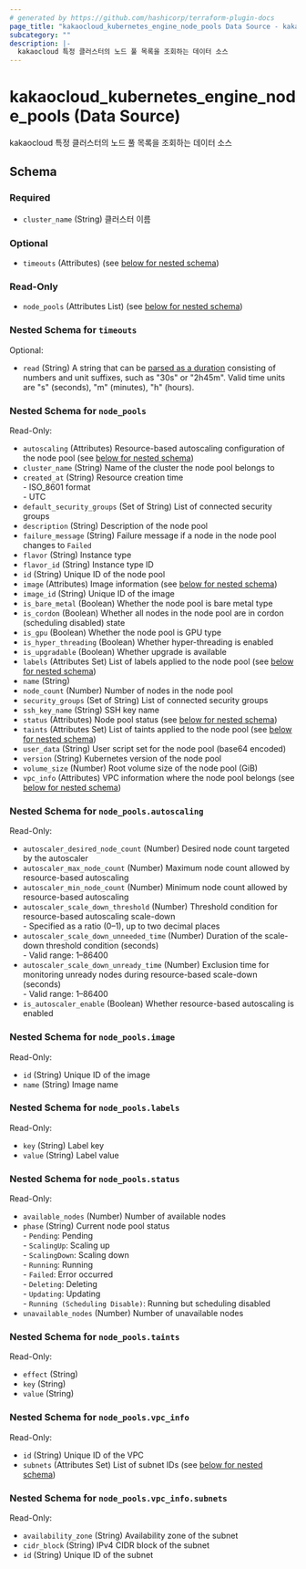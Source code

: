 ```yaml
---
# generated by https://github.com/hashicorp/terraform-plugin-docs
page_title: "kakaocloud_kubernetes_engine_node_pools Data Source - kakaocloud"
subcategory: ""
description: |-
  kakaocloud 특정 클러스터의 노드 풀 목록을 조회하는 데이터 소스
---
```


# kakaocloud_kubernetes_engine_node_pools (Data Source)

kakaocloud 특정 클러스터의 노드 풀 목록을 조회하는 데이터 소스



<!-- schema generated by tfplugindocs -->
## Schema

### Required

- `cluster_name` (String) 클러스터 이름

### Optional

- `timeouts` (Attributes) (see [below for nested schema](#nestedatt--timeouts))

### Read-Only

- `node_pools` (Attributes List) (see [below for nested schema](#nestedatt--node_pools))

<a id="nestedatt--timeouts"></a>
### Nested Schema for `timeouts`

Optional:

- `read` (String) A string that can be [parsed as a duration](https://pkg.go.dev/time#ParseDuration) consisting of numbers and unit suffixes, such as "30s" or "2h45m". Valid time units are "s" (seconds), "m" (minutes), "h" (hours).


<a id="nestedatt--node_pools"></a>
### Nested Schema for `node_pools`

Read-Only:

- `autoscaling` (Attributes) Resource-based autoscaling configuration of the node pool (see [below for nested schema](#nestedatt--node_pools--autoscaling))
- `cluster_name` (String) Name of the cluster the node pool belongs to
- `created_at` (String) Resource creation time <br/> - ISO_8601 format  <br/> - UTC
- `default_security_groups` (Set of String) List of connected security groups
- `description` (String) Description of the node pool
- `failure_message` (String) Failure message if a node in the node pool changes to `Failed`
- `flavor` (String) Instance type
- `flavor_id` (String) Instance type ID
- `id` (String) Unique ID of the node pool
- `image` (Attributes) Image information (see [below for nested schema](#nestedatt--node_pools--image))
- `image_id` (String) Unique ID of the image
- `is_bare_metal` (Boolean) Whether the node pool is bare metal type
- `is_cordon` (Boolean) Whether all nodes in the node pool are in cordon (scheduling disabled) state
- `is_gpu` (Boolean) Whether the node pool is GPU type
- `is_hyper_threading` (Boolean) Whether hyper-threading is enabled
- `is_upgradable` (Boolean) Whether upgrade is available
- `labels` (Attributes Set) List of labels applied to the node pool (see [below for nested schema](#nestedatt--node_pools--labels))
- `name` (String)
- `node_count` (Number) Number of nodes in the node pool
- `security_groups` (Set of String) List of connected security groups
- `ssh_key_name` (String) SSH key name
- `status` (Attributes) Node pool status (see [below for nested schema](#nestedatt--node_pools--status))
- `taints` (Attributes Set) List of taints applied to the node pool (see [below for nested schema](#nestedatt--node_pools--taints))
- `user_data` (String) User script set for the node pool (base64 encoded)
- `version` (String) Kubernetes version of the node pool
- `volume_size` (Number) Root volume size of the node pool (GiB)
- `vpc_info` (Attributes) VPC information where the node pool belongs (see [below for nested schema](#nestedatt--node_pools--vpc_info))

<a id="nestedatt--node_pools--autoscaling"></a>
### Nested Schema for `node_pools.autoscaling`

Read-Only:

- `autoscaler_desired_node_count` (Number) Desired node count targeted by the autoscaler
- `autoscaler_max_node_count` (Number) Maximum node count allowed by resource-based autoscaling
- `autoscaler_min_node_count` (Number) Minimum node count allowed by resource-based autoscaling
- `autoscaler_scale_down_threshold` (Number) Threshold condition for resource-based autoscaling scale-down <br/> - Specified as a ratio (0–1), up to two decimal places
- `autoscaler_scale_down_unneeded_time` (Number) Duration of the scale-down threshold condition (seconds) <br/> - Valid range: 1–86400
- `autoscaler_scale_down_unready_time` (Number) Exclusion time for monitoring unready nodes during resource-based scale-down (seconds) <br/> - Valid range: 1–86400
- `is_autoscaler_enable` (Boolean) Whether resource-based autoscaling is enabled


<a id="nestedatt--node_pools--image"></a>
### Nested Schema for `node_pools.image`

Read-Only:

- `id` (String) Unique ID of the image
- `name` (String) Image name


<a id="nestedatt--node_pools--labels"></a>
### Nested Schema for `node_pools.labels`

Read-Only:

- `key` (String) Label key
- `value` (String) Label value


<a id="nestedatt--node_pools--status"></a>
### Nested Schema for `node_pools.status`

Read-Only:

- `available_nodes` (Number) Number of available nodes
- `phase` (String) Current node pool status <br/>- `Pending`: Pending <br/>- `ScalingUp`: Scaling up <br/>- `ScalingDown`: Scaling down <br/>- `Running`: Running <br/>- `Failed`: Error occurred <br/>- `Deleting`: Deleting  <br/>- `Updating`: Updating <br/>- `Running (Scheduling Disable)`: Running but scheduling disabled
- `unavailable_nodes` (Number) Number of unavailable nodes


<a id="nestedatt--node_pools--taints"></a>
### Nested Schema for `node_pools.taints`

Read-Only:

- `effect` (String)
- `key` (String)
- `value` (String)


<a id="nestedatt--node_pools--vpc_info"></a>
### Nested Schema for `node_pools.vpc_info`

Read-Only:

- `id` (String) Unique ID of the VPC
- `subnets` (Attributes Set) List of subnet IDs (see [below for nested schema](#nestedatt--node_pools--vpc_info--subnets))

<a id="nestedatt--node_pools--vpc_info--subnets"></a>
### Nested Schema for `node_pools.vpc_info.subnets`

Read-Only:

- `availability_zone` (String) Availability zone of the subnet
- `cidr_block` (String) IPv4 CIDR block of the subnet
- `id` (String) Unique ID of the subnet

